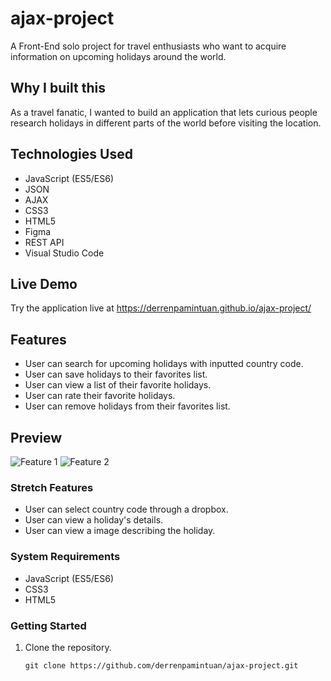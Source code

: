 # ajax-project

A Front-End solo project for travel enthusiasts who want to acquire information on upcoming holidays around the world.

## Why I built this

As a travel fanatic, I wanted to build an application that lets curious people research holidays in different parts of the world before visiting the location.

## Technologies Used

- JavaScript (ES5/ES6)
- JSON
- AJAX
- CSS3
- HTML5
- Figma
- REST API
- Visual Studio Code

## Live Demo

Try the application live at https://derrenpamintuan.github.io/ajax-project/

## Features

- User can search for upcoming holidays with inputted country code.
- User can save holidays to their favorites list.
- User can view a list of their favorite holidays.
- User can rate their favorite holidays.
- User can remove holidays from their favorites list.

## Preview

![Feature 1](images/feature1.gif)
![Feature 2](images/feature2.gif)

### Stretch Features

- User can select country code through a dropbox.
- User can view a holiday's details.
- User can view a image describing the holiday.

### System Requirements

- JavaScript (ES5/ES6)
- CSS3
- HTML5

### Getting Started

1. Clone the repository.

   ```shell
   git clone https://github.com/derrenpamintuan/ajax-project.git
   ```
